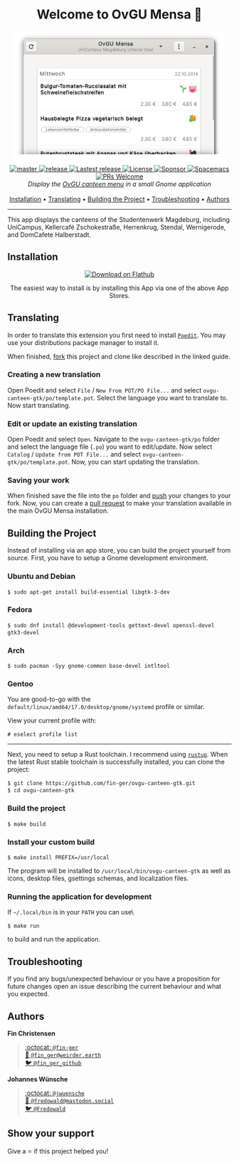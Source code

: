 <h1 align="center">Welcome to OvGU Mensa 🥗</h1>

<p align="center">
  <img height="300" src="img/screenshot.png"><br>
  <a href="https://github.com/fin-ger/ovgu-canteen-gtk/actions?query=workflow%3A%22master%22">
    <img src="https://github.com/fin-ger/ovgu-canteen-gtk/workflows/master/badge.svg" alt="master">
  </a>
  <a href="https://github.com/fin-ger/ovgu-canteen-gtk/actions?query=workflow%3A%22release%22">
    <img src="https://github.com/fin-ger/ovgu-canteen-gtk/workflows/release/badge.svg" alt="release">
  </a>
  <a href="https://github.com/fin-ger/ovgu-canteen-gtk/releases">
    <img alt="Lastest release" src="https://img.shields.io/github/v/release/fin-ger/ovgu-canteen-gtk?label=latest%20release&sort=semver">
  </a>
  <a href="https://github.com/fin-ger/ovgu-canteen-gtk/blob/master/LICENSE">
    <img alt="License" src="https://img.shields.io/github/license/fin-ger/ovgu-canteen-gtk">
  </a>
  <a href="https://github.com/fin-ger/ovgu-canteen-gtk">
    <img alt="Sponsor" src="https://img.shields.io/static/v1?label=Sponsor&message=%E2%9D%A4&logo=GitHub&color=red">
  </a>
  <a href="http://spacemacs.org">
    <img alt="Spacemacs" src="https://cdn.rawgit.com/syl20bnr/spacemacs/442d025779da2f62fc86c2082703697714db6514/assets/spacemacs-badge.svg" />
  </a>
  <a href="http://makeapullrequest.com">
    <img alt="PRs Welcome" src="https://img.shields.io/badge/PRs-welcome-brightgreen.svg">
  </a>
  <br>
  <i>Display the <a href="https://www.studentenwerk-magdeburg.de/mensen-cafeterien/mensa-unicampus/">OvGU canteen menu</a> in a small Gnome application</i>
  <br><br>
  <a href="#installation">Installation</a> •
  <a href="#translating">Translating</a> •
  <a href="#building-the-project">Building the Project</a> •
  <a href="#troubleshooting">Troubleshooting</a> •
  <a href="#authors">Authors</a>
</p>

---

This app displays the canteens of the Studentenwerk Magdeburg, including UniCampus, Kellercafé Zschokestraße, Herrenkrug, Stendal, Wernigerode, and DomCafete Halberstadt.

## Installation

<p align="center">
  <a href="https://flathub.org/apps/details/io.github.fin_ger.OvGUCanteen"><img height="80" alt="Download on Flathub" src="https://flathub.org/assets/badges/flathub-badge-en.png"/></a>
  <!--&emsp;
  <a href="https://snapcraft.io/ovgu-canteen-gtk"><img height="74" alt="Get it from the Snap Store" src="https://raw.githubusercontent.com/snapcore/snap-store-badges/master/EN/%5BEN%5D-snap-store-black-uneditable.svg"/></a>-->
</p>

<p align="center">
  The easiest way to install is by installing this App via one of the above App Stores.
</p>

## Translating

In order to translate this extension you first need to install [`Poedit`](https://poedit.net/). You may use your distributions package manager to install it.

When finished, [fork](https://help.github.com/en/github/getting-started-with-github/fork-a-repo) this project and clone like described in the linked guide.

### Creating a new translation

Open Poedit and select `File` / `New From POT/PO File...` and select `ovgu-canteen-gtk/po/template.pot`. Select the language you want to translate to. Now start translating.

### Edit or update an existing translation

Open Poedit and select `Open`. Navigate to the `ovgu-canteen-gtk/po` folder and select the language file (`.po`) you want to edit/update. Now select `Catalog` / `Update from POT File...` and select `ovgu-canteen-gtk/po/template.pot`. Now, you can start updating the translation.

### Saving your work

When finished save the file into the `po` folder and [push](https://help.github.com/en/github/managing-files-in-a-repository/adding-a-file-to-a-repository-using-the-command-line) your changes to your fork. Now, you can create a [pull request](https://help.github.com/en/github/collaborating-with-issues-and-pull-requests/creating-a-pull-request) to make your translation available in the main OvGU Mensa installation.

## Building the Project

Instead of installing via an app store, you can build the project yourself from source. First, you have to setup a Gnome development environment.

### Ubuntu and Debian

```
$ sudo apt-get install build-essential libgtk-3-dev
```

### Fedora

```
$ sudo dnf install @development-tools gettext-devel openssl-devel gtk3-devel
```

### Arch

```
$ sudo pacman -Syy gnome-common base-devel intltool
```

### Gentoo

You are good-to-go with the `default/linux/amd64/17.0/desktop/gnome/systemd` profile or similar.

View your current profile with:

```
# eselect profile list
```

---

Next, you need to setup a Rust toolchain. I recommend using [`rustup`](https://rustup.rs/). When the latest Rust stable toolchain is successfully installed, you can clone the project:

```
$ git clone https://github.com/fin-ger/ovgu-canteen-gtk.git
$ cd ovgu-canteen-gtk
```

### Build the project

```
$ make build
```

### Install your custom build

```
$ make install PREFIX=/usr/local
```

The program will be installed to `/usr/local/bin/ovgu-canteen-gtk` as well as icons, desktop files, gsettings schemas, and localization files.

### Running the application for development

If `~/.local/bin` is in your `PATH` you can use\

```
$ make run
```

to build and run the application.

## Troubleshooting

If you find any bugs/unexpected behaviour or you have a proposition for future changes open an issue describing the current behaviour and what you expected.

## Authors

**Fin Christensen**

> [:octocat: `@fin-ger`](https://github.com/fin-ger)  
> [:elephant: `@fin_ger@weirder.earth`](https://weirder.earth/@fin_ger)  
> [:bird: `@fin_ger_github`](https://twitter.com/fin_ger_github)  

**Johannes Wünsche**

> [:octocat: `@jwuensche`](https://github.com/jwuensche)  
> [:elephant: `@fredowald@mastodon.social`](https://mastodon.social/web/accounts/843376)  
> [:bird: `@Fredowald`](https://twitter.com/fredowald)  

## Show your support

Give a :star: if this project helped you!
